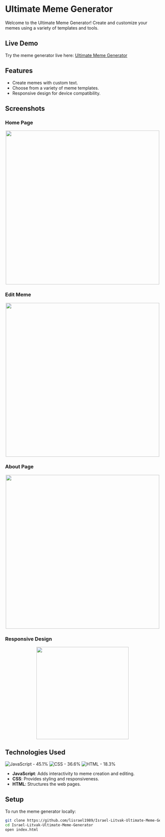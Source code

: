 # Ultimate Meme Generator

Welcome to the Ultimate Meme Generator! Create and customize your memes using a variety of templates and tools.

## Live Demo

Try the meme generator live here: [Ultimate Meme Generator](https://lisrael1989.github.io/Israel-Litvak-Ultimate-Meme-Generator/)

## Features

- Create memes with custom text.
- Choose from a variety of meme templates.
- Responsive design for device compatibility.

## Screenshots

### Home Page
<p align="center">
  <img src="https://res.cloudinary.com/dpixrsdwh/image/upload/v1714735171/w3eizx1undl7rjsgmehj.png" width="500">
</p>

### Edit Meme
<p align="center">
  <img src="https://res.cloudinary.com/dpixrsdwh/image/upload/v1714735170/qwwhutaqkwuuxtubrond.png" width="500">
</p>

### About Page
<p align="center">
  <img src="https://res.cloudinary.com/dpixrsdwh/image/upload/v1714735170/oasfajcpbspoydrnsh9o.png" width="500">
</p>

### Responsive Design
<p align="center">
  <img src="https://res.cloudinary.com/dpixrsdwh/image/upload/v1714735170/orkg6goucux2ef3uidkq.png" width="300">
</p>

## Technologies Used

<img src="https://img.shields.io/badge/JavaScript-323330?style=for-the-badge&logo=javascript&logoColor=F7DF1E" alt="JavaScript - 45.1%"/> <img src="https://img.shields.io/badge/CSS3-1572B6?style=for-the-badge&logo=css3&logoColor=white" alt="CSS - 36.6%"/> <img src="https://img.shields.io/badge/HTML5-E34F26?style=for-the-badge&logo=html5&logoColor=white" alt="HTML - 18.3%"/>

- **JavaScript**: Adds interactivity to meme creation and editing.
- **CSS**: Provides styling and responsiveness.
- **HTML**: Structures the web pages.

## Setup

To run the meme generator locally:

```bash
git clone https://github.com/lisrael1989/Israel-Litvak-Ultimate-Meme-Generator.git
cd Israel-Litvak-Ultimate-Meme-Generator
open index.html
